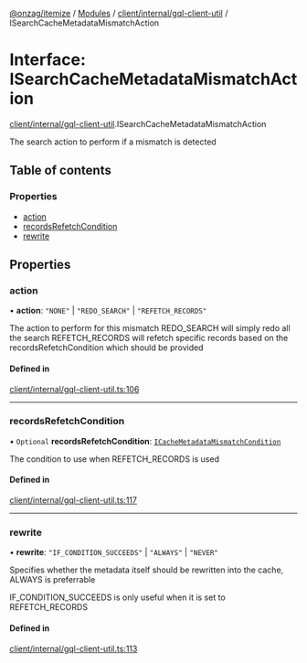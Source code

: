 [@onzag/itemize](../README.md) / [Modules](../modules.md) / [client/internal/gql-client-util](../modules/client_internal_gql_client_util.md) / ISearchCacheMetadataMismatchAction

# Interface: ISearchCacheMetadataMismatchAction

[client/internal/gql-client-util](../modules/client_internal_gql_client_util.md).ISearchCacheMetadataMismatchAction

The search action to perform if a mismatch is detected

## Table of contents

### Properties

- [action](client_internal_gql_client_util.ISearchCacheMetadataMismatchAction.md#action)
- [recordsRefetchCondition](client_internal_gql_client_util.ISearchCacheMetadataMismatchAction.md#recordsrefetchcondition)
- [rewrite](client_internal_gql_client_util.ISearchCacheMetadataMismatchAction.md#rewrite)

## Properties

### action

• **action**: ``"NONE"`` \| ``"REDO_SEARCH"`` \| ``"REFETCH_RECORDS"``

The action to perform for this mismatch
REDO_SEARCH will simply redo all the search
REFETCH_RECORDS will refetch specific records based on the recordsRefetchCondition which should be provided

#### Defined in

[client/internal/gql-client-util.ts:106](https://github.com/onzag/itemize/blob/f2db74a5/client/internal/gql-client-util.ts#L106)

___

### recordsRefetchCondition

• `Optional` **recordsRefetchCondition**: [`ICacheMetadataMismatchCondition`](client_internal_gql_client_util.ICacheMetadataMismatchCondition.md)

The condition to use when REFETCH_RECORDS is used

#### Defined in

[client/internal/gql-client-util.ts:117](https://github.com/onzag/itemize/blob/f2db74a5/client/internal/gql-client-util.ts#L117)

___

### rewrite

• **rewrite**: ``"IF_CONDITION_SUCCEEDS"`` \| ``"ALWAYS"`` \| ``"NEVER"``

Specifies whether the metadata itself should be rewritten
into the cache, ALWAYS is preferrable

IF_CONDITION_SUCCEEDS is only useful when it is set to REFETCH_RECORDS

#### Defined in

[client/internal/gql-client-util.ts:113](https://github.com/onzag/itemize/blob/f2db74a5/client/internal/gql-client-util.ts#L113)
